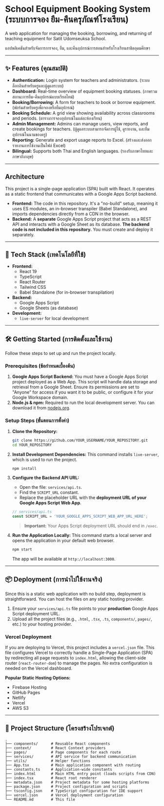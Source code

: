 # School Equipment Booking System (ระบบการจอง ยืม-คืนครุภัณฑ์โรงเรียน)

A web application for managing the booking, borrowing, and returning of teaching equipment for Satit Udomseuksa School.

แอปพลิเคชันสำหรับจัดการการจอง, ยืม, และคืนอุปกรณ์การสอนสำหรับโรงเรียนสาธิตอุดมศึกษา

---

## ✨ Features (คุณสมบัติ)

-   **Authentication:** Login system for teachers and administrators. (ระบบล็อกอินสำหรับครูและผู้ดูแลระบบ)
-   **Dashboard:** Real-time overview of equipment booking statuses. (ภาพรวมสถานะการยืม-คืนอุปกรณ์แบบเรียลไทม์)
-   **Booking/Borrowing:** A form for teachers to book or borrow equipment. (ฟอร์มสำหรับครูเพื่อจองหรือยืมอุปกรณ์)
-   **Booking Schedule:** A grid view showing availability across classrooms and periods. (ตารางการจองอุปกรณ์ในแต่ละห้องเรียน)
-   **Admin Management:** Admins can manage users, view reports, and create bookings for teachers. (ผู้ดูแลระบบสามารถจัดการผู้ใช้, ดูรายงาน, และยืมอุปกรณ์ในนามของครู)
-   **Reporting:** Generate and export usage reports to Excel. (สร้างและส่งออกรายงานการใช้งานเป็นไฟล์ Excel)
-   **Bilingual:** Supports both Thai and English languages. (รองรับภาษาไทยและภาษาอังกฤษ)

---

## Architecture

This project is a single-page application (SPA) built with React. It operates as a static frontend that communicates with a Google Apps Script backend.

-   **Frontend:** The code in this repository. It's a "no-build" setup, meaning it uses ES modules, an in-browser transpiler (Babel Standalone), and imports dependencies directly from a CDN in the browser.
-   **Backend:** A **separate** Google Apps Script project that acts as a REST API and interacts with a Google Sheet as its database. **The backend code is not included in this repository.** You must create and deploy it separately.

---

## 🚀 Tech Stack (เทคโนโลยีที่ใช้)

-   **Frontend:**
    -   React 19
    -   TypeScript
    -   React Router
    -   Tailwind CSS
    -   Babel Standalone (for in-browser transpilation)
-   **Backend:**
    -   Google Apps Script
    -   Google Sheets (as database)
-   **Development:**
    -   `live-server` for local development

---

## 🛠️ Getting Started (การติดตั้งและใช้งาน)

Follow these steps to set up and run the project locally.

### Prerequisites (ข้อกำหนดเบื้องต้น)

1.  **Google Apps Script Backend:** You must have a Google Apps Script project deployed as a Web App. This script will handle data storage and retrieval from a Google Sheet. Ensure its permissions are set to "Anyone" for access if you want it to be public, or configure it for your Google Workspace domain.
2.  **Node.js & npm:** Required to run the local development server. You can download it from [nodejs.org](https://nodejs.org/).

### Setup Steps (ขั้นตอนการตั้งค่า)

1.  **Clone the Repository:**
    ```bash
    git clone https://github.com/YOUR_USERNAME/YOUR_REPOSITORY.git
    cd YOUR_REPOSITORY
    ```

2.  **Install Development Dependencies:**
    This command installs `live-server`, which is used to run the project.
    ```bash
    npm install
    ```

3.  **Configure the Backend API URL:**
    -   Open the file: `services/api.ts`.
    -   Find the `SCRIPT_URL` constant.
    -   Replace the placeholder URL with the **deployment URL of your Google Apps Script Web App**.
    ```typescript
    // services/api.ts
    const SCRIPT_URL = 'YOUR_GOOGLE_APPS_SCRIPT_WEB_APP_URL_HERE';
    ```
    > **Important:** Your Apps Script deployment URL should end in `/exec`.

4.  **Run the Application Locally:**
    This command starts a local server and opens the application in your default web browser.
    ```bash
    npm start
    ```
    The app will be available at `http://localhost:3000`.

---

## 📦 Deployment (การนำไปใช้งานจริง)

Since this is a static web application with no build step, deployment is straightforward. You can host the files on any static hosting provider.

1.  Ensure your `services/api.ts` file points to your **production** Google Apps Script deployment URL.
2.  Upload all the project files (e.g., `.html`, `.tsx`, `.ts`, `components/`, `pages/`, etc.) to your hosting provider.

### Vercel Deployment

If you are deploying to Vercel, this project includes a `vercel.json` file. This file configures Vercel to correctly handle a Single-Page Application (SPA) by redirecting all page requests to `index.html`, allowing the client-side router (`react-router-dom`) to manage the pages. No extra configuration is needed on the Vercel dashboard.

**Popular Static Hosting Options:**
-   Firebase Hosting
-   GitHub Pages
-   Netlify
-   Vercel
-   AWS S3

---

## 📂 Project Structure (โครงสร้างโปรเจกต์)

```
.
├── components/      # Reusable React components
├── context/         # React Context providers
├── pages/           # Page components for each route
├── services/        # API service for backend communication
├── utils/           # Helper functions
├── App.tsx          # Main application component with routing
├── constants.ts     # Application-wide constants
├── index.html       # Main HTML entry point (loads scripts from CDN)
├── index.tsx        # React root renderer
├── metadata.json    # Project metadata for some hosting platforms
├── package.json     # Project configuration and scripts
├── tsconfig.json    # TypeScript configuration for IDE support
├── vercel.json      # Vercel deployment configuration
└── README.md        # This file
```